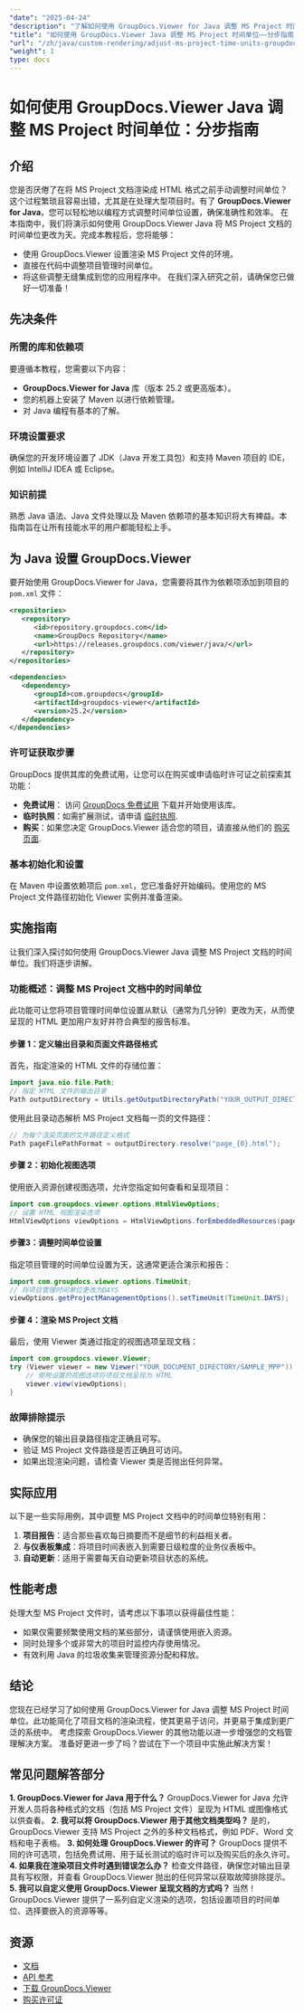```yaml
---
"date": "2025-04-24"
"description": "了解如何使用 GroupDocs.Viewer for Java 调整 MS Project 时间单位。高效准确地简化项目文档的渲染流程。"
"title": "如何使用 GroupDocs.Viewer Java 调整 MS Project 时间单位——分步指南"
"url": "/zh/java/custom-rendering/adjust-ms-project-time-units-groupdocs-viewer-java/"
"weight": 1
type: docs
---
```

# 如何使用 GroupDocs.Viewer Java 调整 MS Project 时间单位：分步指南
## 介绍
您是否厌倦了在将 MS Project 文档渲染成 HTML 格式之前手动调整时间单位？这个过程繁琐且容易出错，尤其是在处理大型项目时。有了 **GroupDocs.Viewer for Java**，您可以轻松地以编程方式调整时间单位设置，确保准确性和效率。
在本指南中，我们将演示如何使用 GroupDocs.Viewer Java 将 MS Project 文档的时间单位更改为天。完成本教程后，您将能够：
- 使用 GroupDocs.Viewer 设置渲染 MS Project 文件的环境。
- 直接在代码中调整项目管理时间单位。
- 将这些调整无缝集成到您的应用程序中。
在我们深入研究之前，请确保您已做好一切准备！
## 先决条件
### 所需的库和依赖项
要遵循本教程，您需要以下内容：
- **GroupDocs.Viewer for Java** 库（版本 25.2 或更高版本）。
- 您的机器上安装了 Maven 以进行依赖管理。
- 对 Java 编程有基本的了解。
### 环境设置要求
确保您的开发环境设置了 JDK（Java 开发工具包）和支持 Maven 项目的 IDE，例如 IntelliJ IDEA 或 Eclipse。
### 知识前提
熟悉 Java 语法、Java 文件处理以及 Maven 依赖项的基本知识将大有裨益。本指南旨在让所有技能水平的用户都能轻松上手。
## 为 Java 设置 GroupDocs.Viewer
要开始使用 GroupDocs.Viewer for Java，您需要将其作为依赖项添加到项目的 `pom.xml` 文件：
```xml
<repositories>
   <repository>
      <id>repository.groupdocs.com</id>
      <name>GroupDocs Repository</name>
      <url>https://releases.groupdocs.com/viewer/java/</url>
   </repository>
</repositories>

<dependencies>
   <dependency>
      <groupId>com.groupdocs</groupId>
      <artifactId>groupdocs-viewer</artifactId>
      <version>25.2</version>
   </dependency>
</dependencies>
```
### 许可证获取步骤
GroupDocs 提供其库的免费试用，让您可以在购买或申请临时许可证之前探索其功能：
- **免费试用**： 访问 [GroupDocs 免费试用](https://releases.groupdocs.com/viewer/java/) 下载并开始使用该库。
- **临时执照**：如需扩展测试，请申请 [临时执照](https://purchase。groupdocs.com/temporary-license/).
- **购买**：如果您决定 GroupDocs.Viewer 适合您的项目，请直接从他们的 [购买页面](https://purchase。groupdocs.com/buy).
### 基本初始化和设置
在 Maven 中设置依赖项后 `pom.xml`，您已准备好开始编码。使用您的 MS Project 文件路径初始化 Viewer 实例并准备渲染。
## 实施指南
让我们深入探讨如何使用 GroupDocs.Viewer Java 调整 MS Project 文档的时间单位。我们将逐步讲解。
### 功能概述：调整 MS Project 文档中的时间单位
此功能可让您将项目管理时间单位设置从默认（通常为几分钟）更改为天，从而使呈现的 HTML 更加用户友好并符合典型的报告标准。
#### 步骤 1：定义输出目录和页面文件路径格式
首先，指定渲染的 HTML 文件的存储位置：
```java
import java.nio.file.Path;
// 指定 HTML 文件的输出目录
Path outputDirectory = Utils.getOutputDirectoryPath("YOUR_OUTPUT_DIRECTORY");
```
使用此目录动态解析 MS Project 文档每一页的文件路径：
```java
// 为每个渲染页面的文件路径定义格式
Path pageFilePathFormat = outputDirectory.resolve("page_{0}.html");
```
#### 步骤 2：初始化视图选项
使用嵌入资源创建视图选项，允许您指定如何查看和呈现项目：
```java
import com.groupdocs.viewer.options.HtmlViewOptions;
// 设置 HTML 视图渲染选项
HtmlViewOptions viewOptions = HtmlViewOptions.forEmbeddedResources(pageFilePathFormat);
```
#### 步骤3：调整时间单位设置
指定项目管理的时间单位设置为天，这通常更适合演示和报告：
```java
import com.groupdocs.viewer.options.TimeUnit;
// 将项目管理时间单位更改为DAYS
viewOptions.getProjectManagementOptions().setTimeUnit(TimeUnit.DAYS);
```
#### 步骤 4：渲染 MS Project 文档
最后，使用 Viewer 类通过指定的视图选项呈现文档：
```java
import com.groupdocs.viewer.Viewer;
try (Viewer viewer = new Viewer("YOUR_DOCUMENT_DIRECTORY/SAMPLE_MPP")) {
    // 使用设置的视图选项将项目文档呈现为 HTML
    viewer.view(viewOptions);
}
```
### 故障排除提示
- 确保您的输出目录路径指定正确且可写。
- 验证 MS Project 文件路径是否正确且可访问。
- 如果出现渲染问题，请检查 Viewer 类是否抛出任何异常。
## 实际应用
以下是一些实际用例，其中调整 MS Project 文档中的时间单位特别有用：
1. **项目报告**：适合那些喜欢每日摘要而不是细节的利益相关者。
2. **与仪表板集成**：将项目时间表嵌入到需要日级粒度的业务仪表板中。
3. **自动更新**：适用于需要每天自动更新项目状态的系统。
## 性能考虑
处理大型 MS Project 文件时，请考虑以下事项以获得最佳性能：
- 如果仅需要频繁使用文档的某些部分，请谨慎使用嵌入资源。
- 同时处理多个或非常大的项目时监控内存使用情况。
- 有效利用 Java 的垃圾收集来管理资源分配和释放。
## 结论
您现在已经学习了如何使用 GroupDocs.Viewer for Java 调整 MS Project 时间单位。此功能简化了项目文档的渲染流程，使其更易于访问，并更易于集成到更广泛的系统中。 
考虑探索 GroupDocs.Viewer 的其他功能以进一步增强您的文档管理解决方案。
准备好更进一步了吗？尝试在下一个项目中实施此解决方案！
## 常见问题解答部分
**1. GroupDocs.Viewer for Java 用于什么？**
GroupDocs.Viewer for Java 允许开发人员将各种格式的文档（包括 MS Project 文件）呈现为 HTML 或图像格式以供查看。
**2. 我可以将 GroupDocs.Viewer 用于其他文档类型吗？**
是的，GroupDocs.Viewer 支持 MS Project 之外的多种文档格式，例如 PDF、Word 文档和电子表格。
**3. 如何处理 GroupDocs.Viewer 的许可？**
GroupDocs 提供不同的许可选项，包括免费试用、用于延长测试的临时许可以及购买后的永久许可。
**4. 如果我在渲染项目文件时遇到错误怎么办？**
检查文件路径，确保您对输出目录具有写权限，并查看 GroupDocs.Viewer 抛出的任何异常以获取故障排除提示。
**5. 我可以自定义使用 GroupDocs.Viewer 呈现文档的方式吗？**
当然！GroupDocs.Viewer 提供了一系列自定义渲染的选项，包括设置项目的时间单位、选择要嵌入的资源等等。
## 资源
- [文档](https://docs.groupdocs.com/viewer/java/)
- [API 参考](https://reference.groupdocs.com/viewer/java/)
- [下载 GroupDocs.Viewer](https://releases.groupdocs.com/viewer/java/)
- [购买许可证](https://purchase.groupdocs.com/buy)